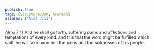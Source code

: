 ```yaml
---
publish: true
tags: [Scripture/BoM, noGraph]
aliases: ["Alma 7:11"]
---
```

[Alma 7:11](https://churchofjesuschrist.org/study/scriptures/bofm/alma/7?lang=eng&id=p11#p11) And he shall go forth, suffering pains and afflictions and temptations of every kind; and this that the word might be fulfilled which saith he will take upon him the pains and the sicknesses of his people.
